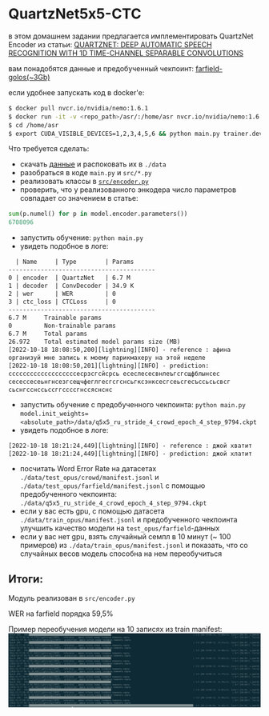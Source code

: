 # QuartzNet5x5-CTC

в этом домашнем задании предлагается имплементировать QuartzNet Encoder из статьи:
[QUARTZNET: DEEP AUTOMATIC SPEECH RECOGNITION WITH 1D TIME-CHANNEL SEPARABLE CONVOLUTIONS](https://arxiv.org/pdf/1910.10261.pdf)

вам понадобятся данные и предобученный чекпоинт: [farfield-golos(~3Gb)](https://drive.google.com/file/d/1TEOR60JXgOkPrC6jSLhuR2Nb6eCegjpd/view?usp=sharing)



если удобнее запускать код в docker'е:
```bash
$ docker pull nvcr.io/nvidia/nemo:1.6.1
$ docker run -it -v <repo_path>/asr/:/home/asr nvcr.io/nvidia/nemo:1.6.1
$ cd /home/asr
$ export CUDA_VISIBLE_DEVICES=1,2,3,4,5,6 && python main.py trainer.devices=6 trainer.accelerator=gpu ++trainer.strategy=ddp
```

Что требуется сделать:
* скачать [данные](https://drive.google.com/file/d/1TEOR60JXgOkPrC6jSLhuR2Nb6eCegjpd/view?usp=sharing) и распоковать их в `./data`
* разобраться в коде `main.py` и `src/*.py`
* реализовать классы в [`src/encoder.py`](src/encoder.py)
* проверить, что у реализованного энкодера число параметров совпадает со значением в статье:
```python
sum(p.numel() for p in model.encoder.parameters())
6708096
```
* запустить обучение: `python main.py`
* увидеть подобное в логе:
```log
  | Name     | Type        | Params
-----------------------------------------
0 | encoder  | QuartzNet   | 6.7 M 
1 | decoder  | ConvDecoder | 34.9 K
2 | wer      | WER         | 0     
3 | ctc_loss | CTCLoss     | 0     
-----------------------------------------
6.7 M     Trainable params
0         Non-trainable params
6.7 M     Total params
26.972    Total estimated model params size (MB)
[2022-10-18 18:08:50,200][lightning][INFO] - reference : афина организуй мне запись к моему парикмахеру на этой неделе
[2022-10-18 18:08:50,201][lightning][INFO] - prediction: сссссссссссссссссссесрзсгсйсрсь есеслесесвнлеъгсгсщфблынсес сесессесеьнгнсезгсещчфеглгесгсгснсьгксэнксесгсеьсгесъссьсьсвсг сьснгсснссьссггссссгнссяснснс
```
* запустить обучение с предобученного чекпоинта: `python main.py model.init_weights=<absolute_path>/data/q5x5_ru_stride_4_crowd_epoch_4_step_9794.ckpt`
* увидеть подобное в логе: 
```log
[2022-10-18 18:21:24,449][lightning][INFO] - reference : джой хватит
[2022-10-18 18:21:24,449][lightning][INFO] - prediction: джой хлатит
```

* посчитать Word Error Rate на датасетах `./data/test_opus/crowd/manifest.jsonl` и `./data/test_opus/farfield/manifest.jsonl` с помощью предобученного чекпоинта: `./data/q5x5_ru_stride_4_crowd_epoch_4_step_9794.ckpt`
* если у вас есть gpu, с помощью датасета `./data/train_opus/manifest.jsonl` и предобученного чекпоинта улучшить качество модели на `test_opus/farfield`-данных
* если у вас нет gpu, взять случайный семпл в 10 минут (~ 100 примеров) из `./data/train_opus/manifest.jsonl` и показать, что со случайных весов модель способна на нем переобучиться

## Итоги:
Модуль реализован в `src/encoder.py`

WER на farfield порядка 59,5%

Пример переобучения модели на 10 записях из train manifest:
![image](overfit.png)